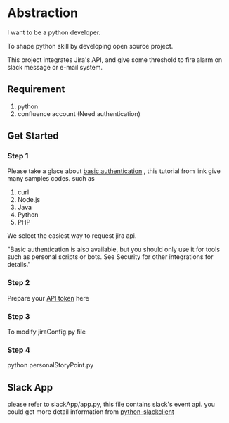 # Abstraction

I want to be a python developer.

To shape python skill by developing open source project.

This project integrates Jira's API, and give some threshold to fire alarm on slack message or e-mail system.

## Requirement

1. python
2. confluence account (Need authentication)

## Get Started
### Step 1
Please take a glace about [basic authentication](https://developer.atlassian.com/cloud/jira/platform/rest/v3/intro/#version) , this tutorial from link give many samples codes. such as
1. curl
2. Node.js
3. Java
4. Python
5. PHP

We select the easiest way to request jira api.

"Basic authentication is also available, but you should only use it for tools such as personal scripts or bots. See Security for other integrations for details."

### Step 2
Prepare your [API token](https://confluence.atlassian.com/cloud/api-tokens-938839638.html) here

### Step 3
To modify jiraConfig.py file

### Step 4
python personalStoryPoint.py

## Slack App
please refer to slackApp/app.py, this file contains slack's event api. you could get more detail information
from [python-slackclient](https://github.com/slackapi/python-slackclient)